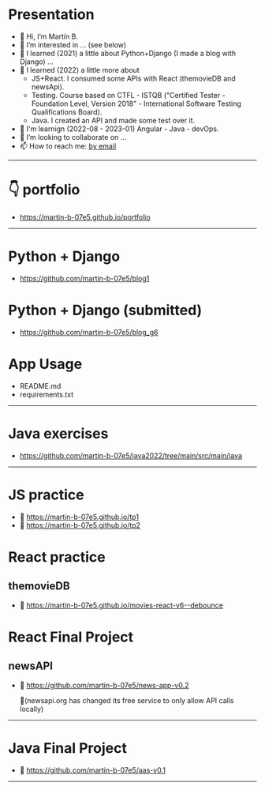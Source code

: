 # Presentation
- 👋 Hi, I’m Martín B.
- 👀 I’m interested in ... (see below)
- 🌱 I learned (2021) a little about Python+Django (I made a blog with Django) ...
- 🌱 I learned (2022) a little more about
    - JS+React. I consumed some APIs with React (themovieDB and newsApi).
    - Testing. Course based on CTFL - ISTQB  ("Certified Tester - Foundation Level, Version 2018" - International Software Testing Qualifications Board).
    - Java. I created an API and made some test over it.
- 👷 I'm learnign (2022-08 - 2023-01) Angular - Java - devOps.
- 💞️ I’m looking to collaborate on ...
- 📫 How to reach me: <a href="https://tinyurl.com/yc8c53kw" title="email" target="_blank">by email</a>
--------------------------------------------------
# 👇 portfolio
- https://martin-b-07e5.github.io/portfolio
--------------------------------------------------
# Python + Django
- https://github.com/martin-b-07e5/blog1

# Python + Django (submitted)
- https://github.com/martin-b-07e5/blog_g6

# App Usage
- README.md
- requirements.txt
--------------------------------------------------
# Java exercises
- https://github.com/martin-b-07e5/java2022/tree/main/src/main/java
--------------------------------------------------
# JS practice
- 🚀 https://martin-b-07e5.github.io/tp1
- 🚀 https://martin-b-07e5.github.io/tp2

# React practice
## themovieDB
- 🚀 https://martin-b-07e5.github.io/movies-react-v6--debounce

# React Final Project
## newsAPI
- 🚀 https://github.com/martin-b-07e5/news-app-v0.2 

  👀(newsapi.org has changed its free service to only allow API calls locally)
--------------------------------------------------
# Java Final Project
- 🚀 https://github.com/martin-b-07e5/aas-v0.1
--------------------------------------------------
